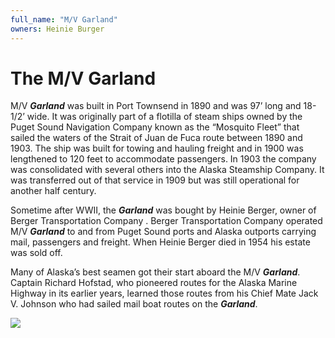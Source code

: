 ```yaml
---
full_name: "M/V Garland"
owners: Heinie Burger
---
```

# The M/V Garland

M/V ***Garland*** was built in Port Townsend in 1890 and was 97’ long and 18-1/2’ wide. It was originally part of a flotilla of steam ships owned by the Puget Sound Navigation Company known as the “Mosquito Fleet” that sailed the waters of the Strait of Juan de Fuca route between 1890 and 1903. The ship was built for towing and hauling freight and in 1900 was lengthened to 120 feet to accommodate passengers. In 1903 the company was consolidated with several others into the Alaska Steamship Company.   It was transferred out of that service in 1909 but was still operational for another half century.

Sometime after WWII, the ***Garland*** was bought by Heinie Berger, owner of  Berger Transportation Company .  Berger Transportation Company operated M/V ***Garland*** to and from Puget Sound ports and Alaska outports carrying mail, passengers and freight.  When Heinie Berger died in 1954 his estate was sold off.

Many of Alaska’s best seamen got their start aboard the M/V ***Garland***. Captain Richard Hofstad, who pioneered routes for the Alaska Marine Highway in its earlier years, learned those routes from his Chief Mate Jack V. Johnson who had sailed mail boat routes on the ***Garland***.

![](../assets/imaes/boats/M/V%Garland.jpg)

 

 
